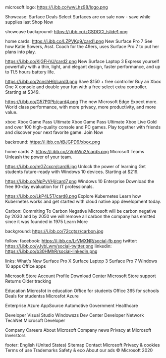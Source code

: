microsoft logo:
https://i.ibb.co/wwLhz98/logo.png

Showcase:
Surface Deals
Select Surfaces are on sale now - save while supplies last
Shop Now

showcase background:
https://i.ibb.co/zGSDGCL/slide1.png

home cards:
https://i.ibb.co/LZPVKq9/card1.png
New Surface Pro 7
See how Katie Sowers, Asst. Coach for the 49ers, uses Surface Pro 7 to put her plans into play.

https://i.ibb.co/KjGFHVJ/card2.png
New Surface Laptop 3
Express yourself powerfully with a thin, light, and elegant design, faster performance, and up to 11.5 hours battery life.

https://i.ibb.co/2cnshH6/card3.png
Save $150 + free controller
Buy an Xbox One X console and double your fun with a free select extra controller. Starting at $349.

https://i.ibb.co/G57P0Pb/card4.png
The new Microsoft Edge
Expect more. World class performance, with more privacy, more productivity, and more value.

xbox:
Xbox Game Pass Ultimate
Xbox Game Pass Ultimate Xbox Live Gold and over 100 high-quality console and PC games. Play together with friends and discover your next favorite game.
Join Now

backround: https://i.ibb.co/tBJGPD9/xbox.png

home cards 2:
https://i.ibb.co/zVqhWn2/card5.png
Microsoft Teams
Unleash the power of your team.

https://i.ibb.co/mGZcxcn/card6.jpg
Unlock the power of learning
Get students future-ready with Windows 10 devices. Starting at $219.

https://i.ibb.co/NpPvVHj/card7.png
Windows 10 Enterprise
Download the free 90-day evaluation for IT professionals.

https://i.ibb.co/LkP4L5T/card8.png
Explore Kubernetes
Learn how Kubernetes works and get started with cloud native app development today.

Carbon:
Commiting To Carbon Negative
Microsoft will be carbon negative by 2030 and by 2050 we will remove all carbon the company has emitted since it was founded in 1975
Learn More

background: https://i.ibb.co/72cgtsz/carbon.jpg

follow:
facebook: https://i.ibb.co/LrVMXNR/social-fb.png
twitter: https://i.ibb.co/vJvbLwm/social-twitter.png
linkedin: https://i.ibb.co/b30HMhR/social-linkedin.png

links:
What's New
Surface Pro X
Surface Laptop 3
Surface Pro 7
Windows 10 apps
Office apps

Microsoft Store
Account Profile
Download Center
Microsoft Store support
Returns
Older tracking

Education
Microsfot in education
Office for students
Office 365 for schools
Deals for studentss
Microsfot Azure

Enterprise
Azure
AppSource
Automotive
Government
Healthcare

Developer
Visual Studio
Windowszs Dev Center
Developer Network
TechNet
Microsoft Developer

Company
Careers
About Microsoft
Company news
Privacy at Microsoft
Inverstors

footer:
English (United States)
Sitemap
Contact Microsoft
Privacy & cookies
Terms of use
Trademarks
Safety & eco
About our ads
© Microsoft 2020
